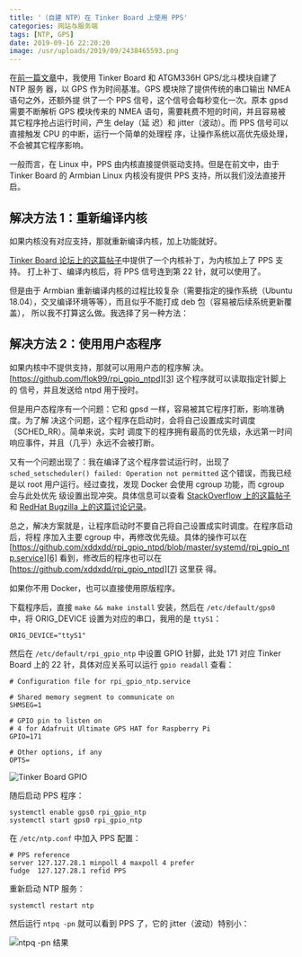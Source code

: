 ```yaml
---
title: '（自建 NTP）在 Tinker Board 上使用 PPS'
categories: 网站与服务端
tags: [NTP, GPS]
date: 2019-09-16 22:20:20
image: /usr/uploads/2019/09/2438465593.png
---
```


在[前一篇文章][1]中，我使用 Tinker Board 和 ATGM336H GPS/北斗模块自建了 NTP 服务
器，以 GPS 作为时间基准。GPS 模块除了提供传统的串口输出 NMEA 语句之外，还额外提
供了一个 PPS 信号，这个信号会每秒变化一次。原本 gpsd 需要不断解析 GPS 模块传来的
NMEA 语句，需要耗费不短的时间，并且容易被其它程序抢占运行时间，产生 delay（延
迟）和 jitter（波动）。而 PPS 信号可以直接触发 CPU 的中断，运行一个简单的处理程
序，让操作系统以高优先级处理，不会被其它程序影响。

一般而言，在 Linux 中，PPS 由内核直接提供驱动支持。但是在前文中，由于 Tinker
Board 的 Armbian Linux 内核没有提供 PPS 支持，所以我们没法直接开启。

## 解决方法 1：重新编译内核

如果内核没有对应支持，那就重新编译内核，加上功能就好。

[Tinker Board 论坛上的这篇帖子][2]中提供了一个内核补丁，为内核加上了 PPS 支持。
打上补丁、编译内核后，将 PPS 信号连到第 22 针，就可以使用了。

但是由于 Armbian 重新编译内核的过程比较复杂（需要指定的操作系统（Ubuntu
18.04），交叉编译环境等等），而且似乎不能打成 deb 包（容易被后续系统更新覆盖），
所以我不打算这么做。我选择了另一种方法：

## 解决方法 2：使用用户态程序

如果内核中不提供支持，那就可以用用户态的程序解
决。[https://github.com/flok99/rpi_gpio_ntpd][3] 这个程序就可以读取指定针脚上的
信号，并且发送给 ntpd 用于授时。

但是用户态程序有一个问题：它和 gpsd 一样，容易被其它程序打断，影响准确度。为了解
决这个问题，这个程序在启动时，会将自己设置成实时调度（SCHED_RR）。简单来说，实时
调度下的程序拥有最高的优先级，永远第一时间响应事件，并且（几乎）永远不会被打断。

又有一个问题出现了：我在编译了这个程序尝试运行时，出现了
`sched_setscheduler() failed: Operation not permitted` 这个错误，而我已经是以
root 用户运行。经过查找，发现 Docker 会使用 cgroup 功能，而 cgroup 会与此处优先
级设置出现冲突。具体信息可以查看 [StackOverflow 上的这篇帖子][4] 和 [RedHat
Bugzilla 上的这篇讨论记录][5]。

总之，解决方案就是，让程序启动时不要自己将自己设置成实时调度。在程序启动后，将程
序加入主要 cgroup 中，再修改优先级。具体的操作可以在
[https://github.com/xddxdd/rpi_gpio_ntpd/blob/master/systemd/rpi_gpio_ntp.service][6]
看到，修改后的程序也可以在 [https://github.com/xddxdd/rpi_gpio_ntpd][7] 这里获
得。

如果你不用 Docker，也可以直接使用原版程序。

下载程序后，直接 `make && make install` 安装，然后在 `/etc/default/gps0` 中，将
ORIG_DEVICE 设置为对应的串口，我用的是 `ttyS1`：

    ORIG_DEVICE="ttyS1"

然后在 `/etc/default/rpi_gpio_ntp` 中设置 GPIO 针脚，此处 171 对应 Tinker Board
上的 22 针，具体对应关系可以运行 `gpio readall` 查看：

    # Configuration file for rpi_gpio_ntp.service

    # Shared memory segment to communicate on
    SHMSEG=1

    # GPIO pin to listen on
    # 4 for Adafruit Ultimate GPS HAT for Raspberry Pi
    GPIO=171

    # Other options, if any
    OPTS=

![Tinker Board GPIO][8]

随后启动 PPS 程序：

    systemctl enable gps0 rpi_gpio_ntp
    systemctl start gps0 rpi_gpio_ntp

在 `/etc/ntp.conf` 中加入 PPS 配置：

    # PPS reference
    server 127.127.28.1 minpoll 4 maxpoll 4 prefer
    fudge  127.127.28.1 refid PPS

重新启动 NTP 服务：

    systemctl restart ntp

然后运行 `ntpq -pn` 就可以看到 PPS 了，它的 jitter（波动）特别小：

![ntpq -pn 结果][9]

[1]: /article/modify-website/diy-gps-based-ntp-server.lantian
[2]: https://tinkerboarding.co.uk/forum/thread-594.html
[3]: https://github.com/flok99/rpi_gpio_ntpd
[4]:
  https://unix.stackexchange.com/questions/207762/why-sudo-user-can-use-sched-setscheduler-sched-rr-while-root-can-not/511261#511261
[5]: https://bugzilla.redhat.com/show_bug.cgi?id=1467919
[6]:
  https://github.com/xddxdd/rpi_gpio_ntpd/blob/master/systemd/rpi_gpio_ntp.service
[7]: https://github.com/xddxdd/rpi_gpio_ntpd
[8]: /usr/uploads/2019/09/901961425.png
[9]: /usr/uploads/2019/09/2438465593.png
